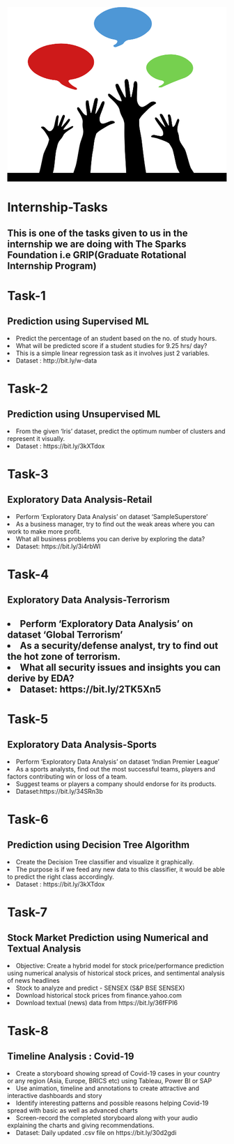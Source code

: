<img src="https://github.com/SAN-JOY-PAUL/The-Spark-Foundation-Internship/blob/main/logo.png" width="1200" height="400">
<h1>Internship-Tasks</h1>
<h2>This is one of the tasks given to us in the internship we are doing with The Sparks Foundation i.e GRIP(Graduate Rotational Internship Program)</h2>

<h1>Task-1</h1>
<h2>Prediction using Supervised ML</h2>
<lr><li>Predict the percentage of an student based on the no. of study hours.</li>
<li>What will be predicted score if a student studies for 9.25 hrs/ day?</li>
<li>This is a simple linear regression task as it involves just 2 variables.</li>
<li>Dataset : http://bit.ly/w-data</li><lr>

<h1>Task-2</h1>
<h2>Prediction using Unsupervised ML</h2>
<lr><li>From the given ‘Iris’ dataset, predict the optimum number of clusters and represent it visually.</li>
<li>Dataset : https://bit.ly/3kXTdox </li><lr>

<h1>Task-3</h1>
<h2>Exploratory Data Analysis-Retail</h2>
<lr><li>Perform ‘Exploratory Data Analysis’ on dataset ‘SampleSuperstore’</li>
<li>As a business manager, try to find out the weak areas where you can work to make more profit.</li>
<li>What all business problems you can derive by exploring the data?</li>
<li>Dataset: https://bit.ly/3i4rbWl </li></lr>

<h1>Task-4</h1>
<h2>Exploratory Data Analysis-Terrorism<h2>
<lr><li>Perform ‘Exploratory Data Analysis’ on dataset ‘Global Terrorism’</li>
<li>As a security/defense analyst, try to find out the hot zone of terrorism.</li>
<li>What all security issues and insights you can derive by EDA?</li>
<li>Dataset: https://bit.ly/2TK5Xn5 </li></lr>

<h1>Task-5</h1>
<h2>Exploratory Data Analysis-Sports</h2>
<lr><li>Perform ‘Exploratory Data Analysis’ on dataset ‘Indian Premier League’</li>
<li>As a sports analysts, find out the most successful teams, players and factors contributing win or loss of a team.</li>
<li>Suggest teams or players a company should endorse for its products.</li>
<li>Dataset:https://bit.ly/34SRn3b </li></lr>

<h1>Task-6</h1>
<h2>Prediction using Decision Tree Algorithm</h2>
<lr><li>Create the Decision Tree classifier and visualize it graphically.</li>
<li>The purpose is if we feed any new data to this classifier, it would be able to predict the right class accordingly.</li>
<li>Dataset : https://bit.ly/3kXTdox </li></lr>

<h1>Task-7</li>
<h2>Stock Market Prediction using Numerical and Textual Analysis</h2>
<lr><li>Objective: Create a hybrid model for stock price/performance prediction using numerical analysis of historical stock prices, and sentimental analysis of news headlines</li>
<li>Stock to analyze and predict - SENSEX (S&P BSE SENSEX)</li>
<li>Download historical stock prices from finance.yahoo.com</li>
<li>Download textual (news) data from https://bit.ly/36fFPI6</li></lr>

<h1>Task-8</h1>
<h2>Timeline Analysis : Covid-19</h2>
<lr><li>Create a storyboard showing spread of Covid-19 cases in your country or any region (Asia, Europe, BRICS etc) using Tableau, Power BI or SAP</li>
<li>Use animation, timeline and annotations to create attractive and interactive dashboards and story</li>
<li>Identify interesting patterns and possible reasons helping Covid-19 spread with basic as well as advanced charts</li>
<li>Screen-record the completed storyboard along with your audio explaining the charts and giving recommendations.</li>
<li>Dataset: Daily updated .csv file on https://bit.ly/30d2gdi </li></lr>
